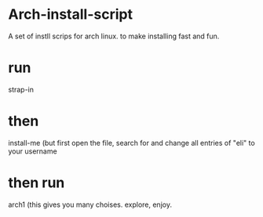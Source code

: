 # Arch-install-script
A set of instll scrips for arch linux. to make installing fast and fun.

# run 
strap-in

# then
install-me  (but first open the file, search for and change all entries of "eli" to your username

# then run
arch1     (this gives you many choises. explore, enjoy.
